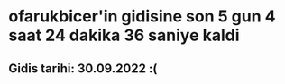 # ofarukbicer'in gidisine son 5 gun 4 saat 24 dakika 36 saniye kaldi

## Gidis tarihi: 30.09.2022 :(